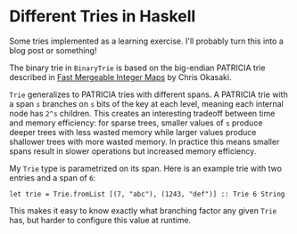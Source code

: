 # Different Tries in Haskell

Some tries implemented as a learning exercise. I'll probably turn this into a blog post or something!

The binary trie in `BinaryTrie` is based on the big-endian PATRICIA trie described in [Fast Mergeable Integer Maps][fast-maps] by Chris Okasaki.

`Trie` generalizes to PATRICIA tries with different spans. A PATRICIA trie with a span `s` branches on `s` bits of the key at each level, meaning each internal node has `2^s` children. This creates an interesting tradeoff between time and memory efficiency: for sparse trees, smaller values of `s` produce deeper trees with less wasted memory while larger values produce shallower trees with more wasted memory. In practice this means smaller spans result in slower operations but increased memory efficiency.

My `Trie` type is parametrized on its span. Here is an example trie with two entries and a span of `6`:

    let trie = Trie.fromList [(7, "abc"), (1243, "def")] :: Trie 6 String

This makes it easy to know exactly what branching factor any given `Trie` has, but harder to configure this value at runtime.

[fast-maps]: http://ittc.ku.edu/~andygill/papers/IntMap98.pdf
